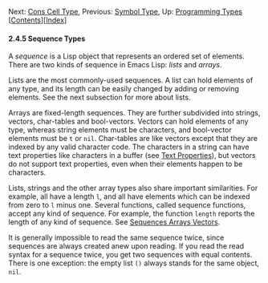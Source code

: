 

Next: [Cons Cell Type](Cons-Cell-Type.html), Previous: [Symbol Type](Symbol-Type.html), Up: [Programming Types](Programming-Types.html)   \[[Contents](index.html#SEC_Contents "Table of contents")]\[[Index](Index.html "Index")]

#### 2.4.5 Sequence Types

A *sequence* is a Lisp object that represents an ordered set of elements. There are two kinds of sequence in Emacs Lisp: *lists* and *arrays*.

Lists are the most commonly-used sequences. A list can hold elements of any type, and its length can be easily changed by adding or removing elements. See the next subsection for more about lists.

Arrays are fixed-length sequences. They are further subdivided into strings, vectors, char-tables and bool-vectors. Vectors can hold elements of any type, whereas string elements must be characters, and bool-vector elements must be `t` or `nil`. Char-tables are like vectors except that they are indexed by any valid character code. The characters in a string can have text properties like characters in a buffer (see [Text Properties](Text-Properties.html)), but vectors do not support text properties, even when their elements happen to be characters.

Lists, strings and the other array types also share important similarities. For example, all have a length `l`, and all have elements which can be indexed from zero to `l` minus one. Several functions, called sequence functions, accept any kind of sequence. For example, the function `length` reports the length of any kind of sequence. See [Sequences Arrays Vectors](Sequences-Arrays-Vectors.html).

It is generally impossible to read the same sequence twice, since sequences are always created anew upon reading. If you read the read syntax for a sequence twice, you get two sequences with equal contents. There is one exception: the empty list `()` always stands for the same object, `nil`.
